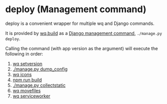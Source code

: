 deploy (Management command)
===========================

deploy is a convenient wrapper for multiple wq and Django commands.

It is provided by [wq.build] as a [Django management command][manage.py], `./manage.py deploy`.

Calling the command (with app version as the argument) will execute the following in order:

1. [wq setversion](./setversion.md)
2. [./manage.py dump_config](../wq.db/router.md)
3. [wq icons](./icons.md)
4. [npm run build](https://vitejs.dev/guide/static-deploy#building-the-app)
5. [./manage.py collectstatic](https://docs.djangoproject.com/en/5.0/ref/contrib/staticfiles/#collectstatic)
6. [wq movefiles](./movefiles.md)
7. [wq serviceworker](./serviceworker.md)

[wq.build]: ./index.md
[manage.py]: https://docs.djangoproject.com/en/5.0/ref/django-admin/
